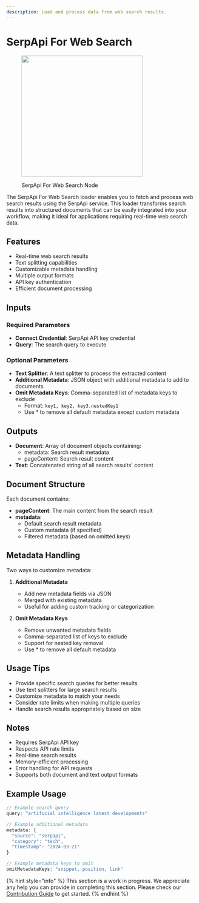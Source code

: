 ```yaml
---
description: Load and process data from web search results.
---
```


# SerpApi For Web Search

<figure><img src="../../../.gitbook/assets/image (81).png" alt="" width="319"><figcaption><p>SerpApi For Web Search Node</p></figcaption></figure>

The SerpApi For Web Search loader enables you to fetch and process web search results using the SerpApi service. This loader transforms search results into structured documents that can be easily integrated into your workflow, making it ideal for applications requiring real-time web search data.

## Features
- Real-time web search results
- Text splitting capabilities
- Customizable metadata handling
- Multiple output formats
- API key authentication
- Efficient document processing

## Inputs

### Required Parameters
- **Connect Credential**: SerpApi API key credential
- **Query**: The search query to execute

### Optional Parameters
- **Text Splitter**: A text splitter to process the extracted content
- **Additional Metadata**: JSON object with additional metadata to add to documents
- **Omit Metadata Keys**: Comma-separated list of metadata keys to exclude
  - Format: `key1, key2, key3.nestedKey1`
  - Use * to remove all default metadata except custom metadata

## Outputs

- **Document**: Array of document objects containing:
  - metadata: Search result metadata
  - pageContent: Search result content
- **Text**: Concatenated string of all search results' content

## Document Structure
Each document contains:
- **pageContent**: The main content from the search result
- **metadata**:
  - Default search result metadata
  - Custom metadata (if specified)
  - Filtered metadata (based on omitted keys)

## Metadata Handling
Two ways to customize metadata:
1. **Additional Metadata**
   - Add new metadata fields via JSON
   - Merged with existing metadata
   - Useful for adding custom tracking or categorization

2. **Omit Metadata Keys**
   - Remove unwanted metadata fields
   - Comma-separated list of keys to exclude
   - Support for nested key removal
   - Use * to remove all default metadata

## Usage Tips
- Provide specific search queries for better results
- Use text splitters for large search results
- Customize metadata to match your needs
- Consider rate limits when making multiple queries
- Handle search results appropriately based on size

## Notes
- Requires SerpApi API key
- Respects API rate limits
- Real-time search results
- Memory-efficient processing
- Error handling for API requests
- Supports both document and text output formats

## Example Usage
```typescript
// Example search query
query: "artificial intelligence latest developments"

// Example additional metadata
metadata: {
  "source": "serpapi",
  "category": "tech",
  "timestamp": "2024-03-21"
}

// Example metadata keys to omit
omitMetadataKeys: "snippet, position, link"
```

{% hint style="info" %}
This section is a work in progress. We appreciate any help you can provide in completing this section. Please check our [Contribution Guide](../../../contributing/) to get started.
{% endhint %}
